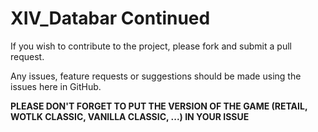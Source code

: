# XIV_Databar Continued

If you wish to contribute to the project, please fork and submit a pull request.

Any issues, feature requests or suggestions should be made using the issues
here in GitHub.

**PLEASE DON'T FORGET TO PUT THE VERSION OF THE GAME (RETAIL, WOTLK CLASSIC, VANILLA CLASSIC, ...) IN YOUR ISSUE** 
